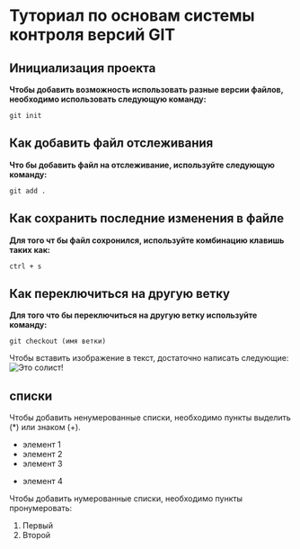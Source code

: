 # Туториал по основам системы контроля версий GIT


## Инициализация проекта
**Чтобы добавить возможность использовать разные версии файлов, необходимо использовать следующую команду:**

~~~fix
git init
~~~


## Как добавить файл отслеживания
**Что бы добавить файл на отслеживание, используйте следующую команду:**

```fix
git add .
```

## Как сохранить последние изменения в файле
**Для того чт бы файл сохронился, используйте комбинацию клавишь таких как:**

```fix
ctrl + s
```

## Как переключиться на другую ветку 
**Для того что бы переключиться на другую ветку используйте команду:**

```fix
git checkout (имя ветки)
```

Чтобы вставить изображение в текст, достаточно написать следующие:
![Это солист!](Solist.jpg)

## списки

Чтобы добавить ненумерованные списки, необходимо пункты выделить (*) или знаком (+).
* элемент 1
* элемент 2
* элемент 3
+ элемент 4

Чтобы добавить нумерованные списки, необходимо пункты пронумеровать:
1. Первый
2. Второй
